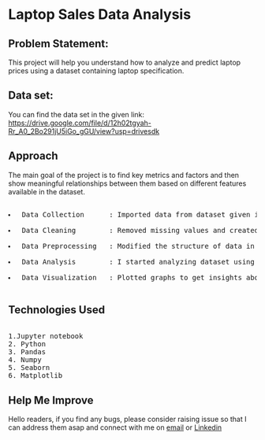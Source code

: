 # Laptop Sales Data Analysis
## Problem Statement:

 <p>This project will help you understand how to analyze and predict laptop prices using a
dataset containing laptop specification.<p>

## Data set:
You can find the data set in the given link: https://drive.google.com/file/d/12h02tgyah-Rr_A0_2Bo291jU5iGo_gGU/view?usp=drivesdk

## Approach 
<p>The main goal of the project is to find key metrics and factors and then show meaningful relationships between them based on different features available in the dataset.</p>
<pre> 
<li> Data Collection      : Imported data from dataset given in the project using Pandas library. </li>
<li> Data Cleaning        : Removed missing values and created new features as per insights. </li>
<li> Data Preprocessing   : Modified the structure of data in order to make it more understandable and suitable and convenient for statistical analysis. </li>
<li> Data Analysis        : I started analyzing dataset using Pandas,Numpy,Matplotlib and Seaborn. </li>
<li> Data Visualization   : Plotted graphs to get insights about dependent and independent variables. </li>
</pre>

  
## Technologies Used
<pre> 
1.Jupyter notebook
2. Python
3. Pandas
4. Numpy
5. Seaborn
6. Matplotlib
</pre>

## Help Me Improve
<p> Hello readers, if you find any bugs, please consider raising issue so that I can address them asap and connect with me on
<a href="mailto:bhaskarpadamati112@gmail.com">email</a> or
<a href="https://www.linkedin.com/in/gayathri-bhaskar-padamati-78552a148/">Linkedin</a>
